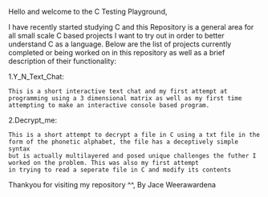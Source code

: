 Hello and welcome to the C Testing Playground,

I have recently started studying C and this Repository is a general area for all small scale C based projects 
I want to try out in order to better understand C as a language. 
Below are the list of projects currently completed or being worked on in this repository as well as a
brief description of their functionality:

1.Y_N_Text_Chat:

    This is a short interactive text chat and my first attempt at programming using a 3 dimensional matrix as well as my first time
    attempting to make an interactive console based program.


2.Decrypt_me:

    This is a short attempt to decrypt a file in C using a txt file in the form of the phonetic alphabet, the file has a deceptively simple syntax 
    but is actually multilayered and posed unique challenges the futher I worked on the problem. This was also my first attempt
    in trying to read a seperate file in C and modify its contents

Thankyou for visiting my repository ^^,
By Jace Weerawardena